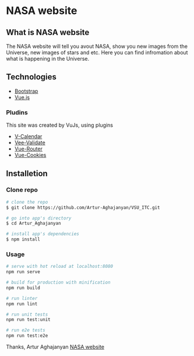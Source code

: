 # NASA website

## What is NASA website

The NASA website will tell you avout NASA, show you new images from the Universe, new images of stars and etc.
Here you can find infromation about what is happening in the Universe.

## Technologies 

 - [Bootstrap](https://getbootstrap.com)
 - [Vue.js](https://vuejs.org)

### Pludins

This site was created by VuJs, using plugins 
* [V-Calendar](https://vcalendar.io/)
* [Vee-Validate](https://www.npmjs.com/package/vee-validate)
* [Vue-Router](https://router.vuejs.org/ru/installation.html)
* [Vue-Cookies](https://www.npmjs.com/package/vue-cookies)

## Installetion

### Clone repo

``` bash
# clone the repo
$ git clone https://github.com/Artur-Aghajanyan/VSU_ITC.git

# go into app's directory
$ cd Artur_Aghajanyan

# install app's dependencies
$ npm install
```

### Usage

``` bash
# serve with hot reload at localhost:8080
npm run serve

# build for production with minification
npm run build

# run linter
npm run lint

# run unit tests
npm run test:unit

# run e2e tests
npm run test:e2e

```

Thanks,
Artur Aghajanyan
[NASA website](https://api.nasa.gov)



